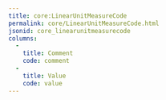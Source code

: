 ```yaml
---
title: core:LinearUnitMeasureCode
permalink: core/LinearUnitMeasureCode.html
jsonid: core_linearunitmeasurecode
columns:
  - 
    title: Comment
    code: comment
  - 
    title: Value
    code: value
---
```

